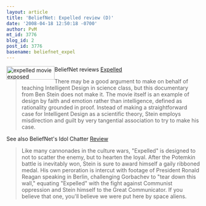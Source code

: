 ```yaml
---
layout: article
title: 'BeliefNet: Expelled review (D)'
date: '2008-04-18 12:50:18 -0700'
author: PvM
mt_id: 3776
blog_id: 2
post_id: 3776
basename: beliefnet_expel
---
```

<a href="http://www.expelledexposed.com/"><img src="http://pandasthumb.org/archives/banner-thumb-125x35.jpg" alt="expelled movie exposed" width="125" height="35" style="float:left;" /></a>BeliefNet reviews [Expelled](http://blog.beliefnet.com/moviemom/2008/04/expelled-no-intelligence-allow.html)

> There may be a good argument to make on behalf of teaching Intelligent Design in science class, but this documentary from Ben Stein does not make it. The movie itself is an example of design by faith and emotion rather than intelligence, defined as rationality grounded in proof. Instead of making a straightforward case for Intelligent Design as a scientific theory, Stein employs misdirection and guilt by very tangential association to try to make his case.

See also BeliefNet's Idol Chatter [Review](http://blog.beliefnet.com/idolchatter/2008/04/review-ben-steins-expelled.html)

> Like many cannonades in the culture wars, "Expelled" is designed to not to scatter the enemy, but to hearten the loyal. After the Potemkin battle is inevitably won, Stein is sure to award himself a gaily ribboned medal. His own peroration is intercut with footage of President Ronald Reagan speaking in Berlin, challenging Gorbachev to "tear down this wall," equating "Expelled" with the fight against Communist oppression and Stein himself to the Great Communicator. If you believe that one, you'll believe we were put here by space aliens.
